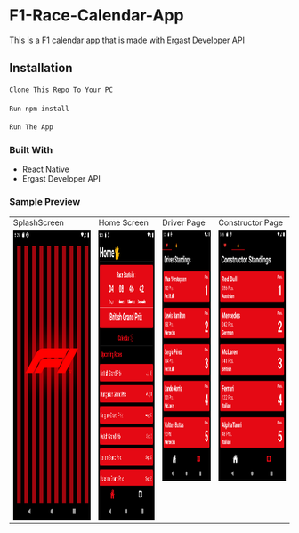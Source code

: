 # F1-Race-Calendar-App

This is a F1 calendar app that is made with Ergast Developer API

## Installation

```bash
Clone This Repo To Your PC

Run npm install

Run The App
```

### Built With

- React Native
- Ergast Developer API

### Sample Preview


 <table>
  <tr>
    <td>SplashScreen</td>
     <td>Home Screen</td>
     <td>Driver Page</td>
    <td>Constructor Page</td>
  </tr>
  <tr>
    <td valign="top"><img src="ScreenShots/Screenshot_1626239718.png" width=480 height=520></td>
    <td valign="top"><img src="ScreenShots/Screenshot_1626239598.png" width=480 height=520></td>
    <td valign="top"><img src="ScreenShots/Screenshot_1626239603.png" width=420 height=450></td>
    <td valign="top"><img src="ScreenShots/Screenshot_1626239605.png" width=420 height=450></td>
  </tr>
 </table>
 
 







